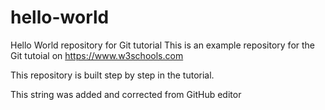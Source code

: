 # hello-world
Hello World repository for Git tutorial
This is an example repository for the Git tutoial on https://www.w3schools.com

This repository is built step by step in the tutorial.

This string was added and corrected from GitHub editor
